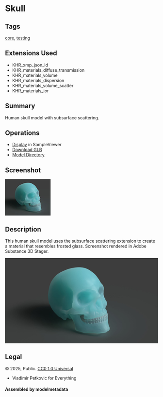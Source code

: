 # Skull

## Tags

[core](../Models-core.md), [testing](../Models-testing.md)

## Extensions Used

* KHR_xmp_json_ld
* KHR_materials_diffuse_transmission
* KHR_materials_volume
* KHR_materials_dispersion
* KHR_materials_volume_scatter
* KHR_materials_ior

## Summary

Human skull model with subsurface scattering.

## Operations

* [Display](https://github.khronos.org/glTF-Sample-Viewer-Release/?model=https://raw.GithubUserContent.com/KhronosGroup/glTF-Sample-Assets/main/./Models/ScatteringSkull/glTF-Binary/ScatteringSkull.glb) in SampleViewer
* [Download GLB](https://raw.GithubUserContent.com/KhronosGroup/glTF-Sample-Assets/main/./Models/ScatteringSkull/glTF-Binary/ScatteringSkull.glb)
* [Model Directory](./)


## Screenshot

![screenshot](screenshot/screenshot.jpg)

## Description

This human skull model uses the subsurface scattering extension to create a material that resembles frosted glass.
Screenshot rendered in Adobe Substance 3D Stager.

![screenshot](screenshot/screenshot-large.jpg)


## Legal

&copy; 2025, Public. [CC0 1.0 Universal](https://creativecommons.org/publicdomain/zero/1.0/legalcode)

 - Vladimir Petkovic for Everything

#### Assembled by modelmetadata